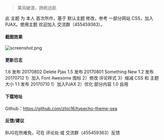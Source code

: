 > 乘风破浪，扬帆远航

此 主题 为 本人 首次所作，基于 默认主题 修改，参考 一部分网站 CSS，加入 PJAX。使用主题 欢迎加入 交流群（455459363）。

#### 截图效果
![screenshot.png](https://ooo.0o0.ooo/2017/07/12/5965e3c6c58db.png)

#### 更新日志
1.6 发布 20170802
Delete Pjax
1.5 发布 20170801
Something New
1.2 发布 20170712
1）加入 Font Awesome 图标
2）修改 评论样式
3）缩减 CSS 和 主题大小
1.1 发布 20170710
1）加入PJAX
2）优化 部分内容
1.0 自用

#### 下载地址
Github：https://github.com/zhic16/typecho-theme-sea

#### 反馈/建议
BUG在所难免，可在 评论处 或 交流群（455459363）反馈

